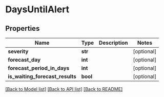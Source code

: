 # DaysUntilAlert

## Properties
Name | Type | Description | Notes
------------ | ------------- | ------------- | -------------
**severity** | **str** |  | [optional] 
**forecast_day** | **int** |  | [optional] 
**forecast_period_in_days** | **int** |  | [optional] 
**is_waiting_forecast_results** | **bool** |  | [optional] 

[[Back to Model list]](../README.md#documentation-for-models) [[Back to API list]](../README.md#documentation-for-api-endpoints) [[Back to README]](../README.md)

